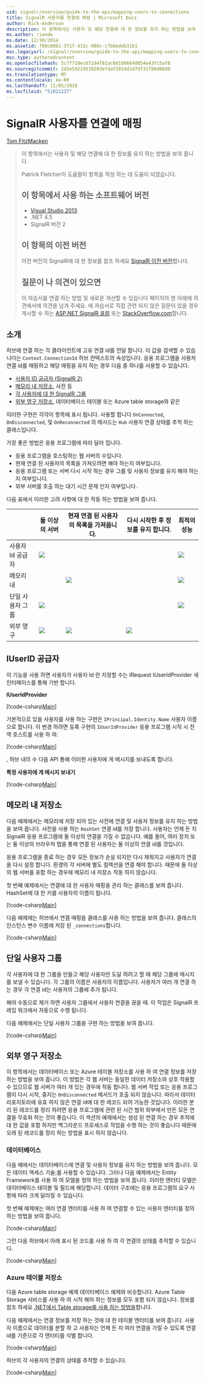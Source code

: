 ```yaml
---
uid: signalr/overview/guide-to-the-api/mapping-users-to-connections
title: SignalR 사용자를 연결에 매핑 | Microsoft Docs
author: Rick-Anderson
description: 이 항목에서는 사용자 및 해당 연결에 대 한 정보를 유지 하는 방법을 보여 줍니다. Patrick Fletcher이 도움말이 항목을 작성 하는 데 도움이 되었습니다. 이 항목에서 사용 되는 소프트웨어 버전 중...
ms.author: riande
ms.date: 12/30/2014
ms.assetid: f80c08b1-3f1f-432c-980c-c7b6edeb31b1
msc.legacyurl: /signalr/overview/guide-to-the-api/mapping-users-to-connections
msc.type: authoredcontent
ms.openlocfilehash: 5c7f710ec672d4f81ac0d1606640054e43fc5af8
ms.sourcegitcommit: 2d3e5422d530203efdaf2014d1d7df31f88d08d0
ms.translationtype: MT
ms.contentlocale: ko-KR
ms.lasthandoff: 11/05/2018
ms.locfileid: "51021237"
---
```

<a name="mapping-signalr-users-to-connections"></a>SignalR 사용자를 연결에 매핑
====================
[Tom FitzMacken](https://github.com/tfitzmac)

> 이 항목에서는 사용자 및 해당 연결에 대 한 정보를 유지 하는 방법을 보여 줍니다.
>
> Patrick Fletcher이 도움말이 항목을 작성 하는 데 도움이 되었습니다.
>
> ## <a name="software-versions-used-in-this-topic"></a>이 항목에서 사용 하는 소프트웨어 버전
>
>
> - [Visual Studio 2013](https://my.visualstudio.com/Downloads?q=visual%20studio%202013)
> - .NET 4.5
> - SignalR 버전 2
>
>
>
> ## <a name="previous-versions-of-this-topic"></a>이 항목의 이전 버전
>
> 이전 버전의 SignalR에 대 한 정보를 참조 하세요 [SignalR 이전 버전](../older-versions/index.md)합니다.
>
> ## <a name="questions-and-comments"></a>질문이 나 의견이 있으면
>
> 이 자습서를 연결 하는 방법 및 새로운 개선할 수 있습니다 페이지의 맨 아래에 의견에서에 의견을 남겨 주세요. 에 자습서로 직접 관련 되지 않은 질문이 있을 경우 게시할 수 하는 [ASP.NET SignalR 포럼](https://forums.asp.net/1254.aspx/1?ASP+NET+SignalR) 또는 [StackOverflow.com](http://stackoverflow.com/)합니다.


## <a name="introduction"></a>소개

허브에 연결 하는 각 클라이언트에 고유 연결 id를 전달 합니다. 이 값을 검색할 수 있습니다는 `Context.ConnectionId` 허브 컨텍스트의 속성입니다. 응용 프로그램을 사용자 연결 id를 매핑하고 해당 매핑을 유지 하는 경우 다음 중 하나를 사용할 수 있습니다.

- [사용자 ID 공급자 (SignalR 2)](#IUserIdProvider)
- [메모리 내 저장소](#inmemory), 사전 등
- [각 사용자에 대 한 SignalR 그룹](#groups)
- [외부 영구 저장소](#database), 데이터베이스 테이블 또는 Azure table storage와 같은

이러한 구현은 각각이 항목에 표시 됩니다. 사용할 합니다 `OnConnected`, `OnDisconnected`, 및 `OnReconnected` 의 메서드는 `Hub` 사용자 연결 상태를 추적 하는 클래스입니다.

가장 좋은 방법은 응용 프로그램에 따라 달라 집니다.

- 응용 프로그램을 호스팅하는 웹 서버의 수입니다.
- 현재 연결 된 사용자의 목록을 가져오려면 해야 하는지 여부입니다.
- 응용 프로그램 또는 서버 다시 시작 하는 경우 그룹 및 사용자 정보를 유지 해야 하는지 여부입니다.
- 외부 서버를 호출 하는 대기 시간 문제 인지 여부입니다.

다음 표에서 이러한 고려 사항에 대 한 작동 하는 방법을 보여 줍니다.

|  | 둘 이상의 서버 | 현재 연결 된 사용자의 목록을 가져옵니다. | 다시 시작한 후 정보를 유지 합니다. | 최적의 성능 |
| --- | --- | --- | --- | --- |
| 사용자 Id 공급자 | ![](mapping-users-to-connections/_static/image1.png) |  |  | ![](mapping-users-to-connections/_static/image2.png) |
| 메모리 내 |  | ![](mapping-users-to-connections/_static/image3.png) |  | ![](mapping-users-to-connections/_static/image4.png) |
| 단일 사용자 그룹 | ![](mapping-users-to-connections/_static/image5.png) |  |  | ![](mapping-users-to-connections/_static/image6.png) |
| 외부 영구 | ![](mapping-users-to-connections/_static/image7.png) | ![](mapping-users-to-connections/_static/image8.png) | ![](mapping-users-to-connections/_static/image9.png) |  |

<a id="IUserIdProvider"></a>

## <a name="iuserid-provider"></a>IUserID 공급자

이 기능을 사용 하면 사용자가 사용자 Id 란 지정할 수는 IRequest IUserIdProvider 새 인터페이스를 통해 기반 합니다.

**IUserIdProvider**

[!code-csharp[Main](mapping-users-to-connections/samples/sample1.cs)]

기본적으로 있을 사용자를 사용 하는 구현은 `IPrincipal.Identity.Name` 사용자 이름으로 합니다. 이 변경 하려면 등록 구현의 `IUserIdProvider` 응용 프로그램 시작 시 전역 호스트를 사용 하 여:

[!code-csharp[Main](mapping-users-to-connections/samples/sample2.cs)]

, 허브 내의 수 다음 API 통해 이러한 사용자에 게 메시지를 보내도록 합니다.

**특정 사용자에 게 메시지 보내기**

[!code-csharp[Main](mapping-users-to-connections/samples/sample3.cs?highlight=5)]

<a id="inmemory"></a>

## <a name="in-memory-storage"></a>메모리 내 저장소

다음 예제에서는 메모리에 저장 되어 있는 사전에 연결 및 사용자 정보를 유지 하는 방법을 보여 줍니다. 사전을 사용 하는 `HashSet` 연결 id를 저장 합니다. 사용자는 언제 든 지 SignalR 응용 프로그램에 둘 이상의 연결을 가질 수 없습니다. 예를 들어, 여러 장치 또는 둘 이상의 브라우저 탭을 통해 연결 된 사용자는 둘 이상의 연결 id를 것입니다.

응용 프로그램을 종료 하는 경우 모든 정보가 손실 되지만 다시 채워지고 사용자가 연결을 다시 설정 합니다. 환경의 각 서버에 별도 컬렉션을 연결 해야 합니다. 때문에 둘 이상의 웹 서버를 포함 하는 경우에 메모리 내 저장소 작동 하지 않습니다.

첫 번째 예제에서는 연결에 대 한 사용자 매핑을 관리 하는 클래스를 보여 줍니다. HashSet에 대 한 키를 사용자의 이름이 됩니다.

[!code-csharp[Main](mapping-users-to-connections/samples/sample4.cs)]

다음 예제에는 허브에서 연결 매핑을 클래스를 사용 하는 방법을 보여 줍니다. 클래스의 인스턴스 변수 이름에 저장 된 `_connections`합니다.

[!code-csharp[Main](mapping-users-to-connections/samples/sample5.cs)]

<a id="groups"></a>

## <a name="single-user-groups"></a>단일 사용자 그룹

각 사용자에 대 한 그룹을 만들고 해당 사용자만 도달 하려고 할 때 해당 그룹에 메시지를 보낼 수 있습니다. 각 그룹의 이름은 사용자의 이름입니다. 사용자가 여러 개 연결 하는 경우 각 연결 id는 사용자의 그룹에 추가 됩니다.

해야 수동으로 제거 하면 사용자 그룹에서 사용자 연결을 끊을 때. 이 작업은 SignalR 프레임 워크에서 자동으로 수행 됩니다.

다음 예제에서는 단일 사용자 그룹을 구현 하는 방법을 보여 줍니다.

[!code-csharp[Main](mapping-users-to-connections/samples/sample6.cs)]

<a id="database"></a>

## <a name="permanent-external-storage"></a>외부 영구 저장소

이 항목에서는 데이터베이스 또는 Azure 테이블 저장소를 사용 하 여 연결 정보를 저장 하는 방법을 보여 줍니다. 이 방법은 각 웹 서버는 동일한 데이터 저장소와 상호 작용할 수 있으므로 웹 서버가 여러 개 있는 경우에 작동 합니다. 웹 서버 작업 또는 응용 프로그램이 다시 시작, 중지는 `OnDisconnected` 메서드가 호출 되지 않습니다. 따라서 데이터 리포지토리에 유효 하지 않은 연결 id에 대 한 레코드 되어 가능한 것입니다. 이러한 분리 된 레코드를 정리 하려면 응용 프로그램에 관련 된 시간 범위 외부에서 만든 모든 연결을 무효화 하는 것이 좋습니다. 이 섹션의 예제에서는 생성 된 연결 하는 경우 추적에 대 한 값을 포함 하지만 백그라운드 프로세스로 작업을 수행 하는 것이 좋습니다 때문에 오래 된 레코드를 정리 하는 방법을 표시 하지 않습니다.

### <a name="database"></a>데이터베이스

다음 예에서는 데이터베이스에 연결 및 사용자 정보를 유지 하는 방법을 보여 줍니다. 모든 데이터 액세스 기술;를 사용할 수 있습니다. 그러나 다음 예제에서는 Entity Framework를 사용 하 여 모델을 정의 하는 방법을 보여 줍니다. 이러한 엔터티 모델은 데이터베이스 테이블 및 필드에 해당합니다. 데이터 구조에는 응용 프로그램의 요구 사항에 따라 크게 달라질 수 있습니다.

첫 번째 예제에는 여러 연결 엔터티를 사용 하 여 연결할 수 있는 사용자 엔터티를 정의 하는 방법을 보여 줍니다.

[!code-csharp[Main](mapping-users-to-connections/samples/sample7.cs)]

그런 다음 허브에서 아래 표시 된 코드를 사용 하 여 각 연결의 상태를 추적할 수 있습니다.

[!code-csharp[Main](mapping-users-to-connections/samples/sample8.cs)]

<a id="azure"></a>
### <a name="azure-table-storage"></a>Azure 테이블 저장소

다음 Azure table storage 예제 데이터베이스 예제와 비슷합니다. Azure Table Storage 서비스를 사용 하 여 시작 해야 하는 정보를 모두 포함 되지 않습니다. 정보를 참조 하세요 [.NET에서 Table storage를 사용 하는 방법을](https://azure.microsoft.com/documentation/articles/storage-dotnet-how-to-use-tables/)합니다.

다음 예제에서는 연결 정보를 저장 하는 것에 대 한 테이블 엔터티를 보여 줍니다. 사용자 이름으로 데이터를 분할 하 고 사용자는 언제 든 지 여러 연결을 가질 수 있도록 연결 id를 기준으로 각 엔터티를 식별 합니다.

[!code-csharp[Main](mapping-users-to-connections/samples/sample9.cs)]

허브의 각 사용자의 연결의 상태를 추적할 수 있습니다.

[!code-csharp[Main](mapping-users-to-connections/samples/sample10.cs)]

